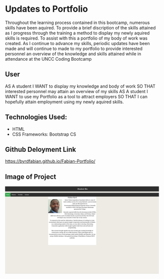 # Updates to Portfolio

Throughout the learning process contained in this bootcamp, numerous skills have been aquired.  To provide a brief discription 
of the skills attained as I progress through the training a method to display my newly aquired skills is required.  To assist 
with this a portfolio of my body of work was created.  As I continue to advance my skills, periodic updates have been made and 
will continue to made to my portfolio to provide interested personnel an overview of the knowledge and skills attained while in
attendance at the UNCC Coding Bootcamp

## User 

AS A student
I WANT to display my knowledge and body of work
SO THAT interested personnel may attain an overview of my skills
AS A student
I WANT to use my Portfolio as a tool to attract employers
SO THAT I can hopefully attain employment using my newly aquired skills.

## Technologies Used: 

* HTML
* CSS Frameworks: Bootstrap CS

## Github Deloyment Link

https://byrdfabian.github.io/Fabian-Portfolio/

## Image of Project

![](images/portfolioscreenshot.png)


